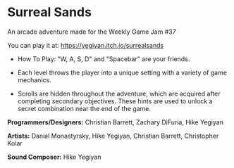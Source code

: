 # Surreal Sands
An arcade adventure made for the Weekly Game Jam #37

You can play it at: https://yegiyan.itch.io/surrealsands

* How To Play: 
"W, A, S, D" and "Spacebar" are your friends.

* Each level throws the player into a unique setting with a variety of game mechanics.

* Scrolls are hidden throughout the adventure, which are acquired after completing secondary objectives. These hints are used to unlock a secret combination near the end of the game.

<b>Programmers/Designers:</b> Christian Barrett, Zachary DiFuria, Hike Yegiyan

<b>Artists:</b> Danial Monastyrsky, Hike Yegiyan, Christian Barrett, Christopher Kolar

<b>Sound Composer:</b> Hike Yegiyan
